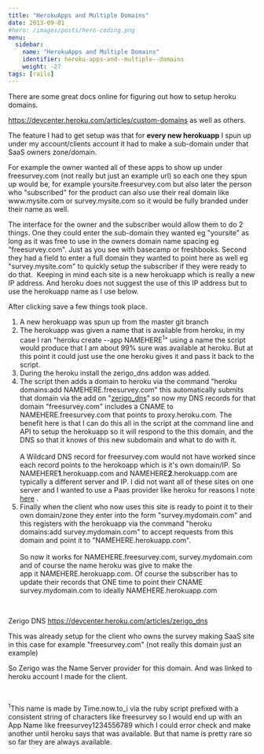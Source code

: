 ```yaml
---
title: "HerokuApps and Multiple Domains"
date: 2013-09-01
#hero: /images/posts/hero-coding.png
menu:
  sidebar:
    name: "HerokuApps and Multiple Domains"
    identifier: heroku-apps-and--multiple--domains
    weight: -27
tags: [rails]
---
```


<p>There are some great docs online for figuring out how to setup heroku domains.</p>

<p><a href="https://devcenter.heroku.com/articles/custom-domains">https://devcenter.heroku.com/articles/custom-domains</a> as well as others.</p>

<p>The feature I had to get setup was that for <strong>every new herokuapp</strong> I spun up under my account/clients account it had to make a sub-domain under that SaaS owners zone/domain.</p>

<p>For example the owner wanted all of these apps to show up under freesurvey.com (not really but just an example url)&nbsp;so each one they spun up would be, for example yoursite.freesurvey.com but also later the person who &quot;subscribed&quot; for the product&nbsp;can also use their real domain like www.mysite.com or survey.mysite.com so it would be fully branded under their name as well.</p>

<p>The interface for the owner and the subscriber would allow them to do 2 things. One they could enter the sub-domain they wanted eg &quot;yoursite&quot; as long as it was free to use in the owners domain name spacing eg &quot;freesurvey.com&quot;. Just as you see with basecamp or freshbooks. Second they had a field to enter a full domain they wanted to point here as well eg &quot;survey.mysite.com&quot; to quickly setup the subscriber if they were ready to do that. &nbsp;Keeping in mind each site is a new herokuapp which is really a new IP address. And heroku does not suggest the use of this IP address but to use the herokuapp name as I use below.</p>

<p>After clicking save a few things took place.</p>

<ol>
	<li>A new herokuapp was spun up from the master git branch&nbsp;</li>
	<li>The herokuapp was given a name that is available from heroku, in my case I ran &quot;heroku create --app NAMEHERE<sup>1</sup>&quot; using a name the script would produce that I am about 99% sure was available at heroku. But at this point it could just use the one heroku gives it and pass it back to the script.</li>
	<li>During the heroku install the&nbsp;zerigo_dns addon was added.&nbsp;</li>
	<li>The script then adds a domain to heroku via the command &quot;heroku domains:add&nbsp;NAMEHERE.freesurvey.com&quot;&nbsp;this automatically submits that domain via the add on &quot;<a href="http://zerigo_dns" target="_blank">zerigo_dns</a>&quot; so now my DNS records for that domain &quot;freesurvey.com&quot; includes a CNAME to NAMEHERE.freesurvey.com that points to proxy.heroku.com. The benefit here is that I can do this all in the script at the command line and API to setup the herokuapp so it will respond to the this domain, and the DNS so that it knows of this new subdomain and what to do with it.<br />
	<br />
	A Wildcard DNS record for freesurvey.com would not have worked since each record points to the herokoapp which is it&#39;s own domain/IP. So NAMEHERE<strong>1</strong>.herokuapp.com and&nbsp;NAMEHERE<strong>2</strong>.herokuapp.com&nbsp;are typically&nbsp;a different server and IP. I did not want all of these sites on one server and I wanted to use a Paas provider like heroku for reasons I note <a href="http://www.alfrednutile.info/posts/23" target="_blank">here</a>&nbsp;.&nbsp;</li>
	<li>Finally when the client who now uses this site is ready to point it to their own domain/zone they enter into the form &quot;survey.mydomain.com&quot; and this registers with the herokuapp via the command &quot;heroku domains:add&nbsp;survey.mydomain.com&quot;&nbsp;to accept requests from this domain and point it to &quot;NAMEHERE.herokuapp.com&quot;.<br />
	<br />
	So now it works for NAMEHERE.freesurvey.com, survey.mydomain.com and of course the name heroku was give to make the app&nbsp;it&nbsp;NAMEHERE.herokuapp.com. Of course the subscriber has to update their records that ONE time to point their CNAME survey.mydomain.com to ideally&nbsp;NAMEHERE.herokuapp.com</li>
</ol>

<p>&nbsp;</p>

<p>Zerigo DNS&nbsp;<a href="https://devcenter.heroku.com/articles/zerigo_dns" target="_blank">https://devcenter.heroku.com/articles/zerigo_dns</a></p>

<p>This was already setup for the client who owns the survey making SaaS site in this case for example &quot;freesurvey.com&quot; (not really this domain just an example)</p>

<p>So Zerigo was the Name Server&nbsp;provider for this domain. And was linked to heroku account I made for the client.&nbsp;</p>

<p>&nbsp;</p>

<p><sup>1</sup>This name is made by Time.now.to_i via the ruby script prefixed with a consistent string of characters like freesurvey so I would end up with an App Name like freesurvey1234556789 which I could error check and make another until heroku says that was available. But that name is pretty rare so so far they are always available.</p>
